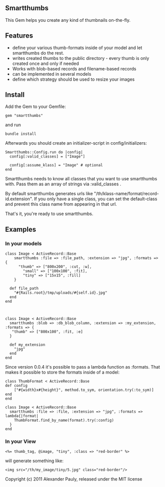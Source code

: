 ## Smartthumbs

This Gem helps you create any kind of thumbnails on-the-fly.

## Features
* define your various thumb-formats inside of your model and let smartthumbs do the rest.
* writes created thumbs to the public directory - every thumb is only created once and only if needed
* Works with blob-based records and filename-based records
* can be implemented in several models
* define which strategy should be used to resize your images

## Install
Add the Gem to your Gemfile:

    gem "smartthumbs"

and run 

    bundle install


Afterwards you should create an initializer-script in config/initializers:

    Smartthumbs::Config.run do |config|
      config[:valid_classes] = ["Image"]
      
      config[:assume_klass] = "Image" # optional
    end

Smartthumbs needs to know all classes that you want to use smartthumbs with.
Pass them as an array of strings via :valid_classes .

By default smartthumbs generates urls like "/th/klass-name/format/record-id.extension". If you only have a single class, you can set the default-class and prevent this class name from appearing in that url. 

That's it, you're ready to use smartthumbs.

## Examples

### In your models
	class Image < ActiveRecord::Base
		smartthumbs :file => :file_path, :extension => "jpg", :formats => {
		  "thumb" => ["800x200", :cut, :w],
			"small" => ["100x100", :fit],
			"tiny" => ["15x15", :fill]
		}

	  def file_path
	    "#{Rails.root}/tmp/uploads/#{self.id}.jpg"
	  end
	end  



	class Image < ActiveRecord::Base  
	  smartthumbs :blob => :db_blob_column, :extension => :my_extension, :formats => {
	   "thumb" => ["800x100", :fit, :e]
	  }
    
	  def my_extension
	    "jpg"
	  end
	end


Since version 0.0.4 it's possible to pass a lambda function as :formats. That makes it possible to store the formats inside of a model:

	class ThumbFormat < ActiveRecord::Base
  	def config
    	["#{width}x#{height}", method.to_sym, orientation.try(:to_sym)]
  	end
	end
  
	class Image < ActiveRecord::Base
	  smartthumbs :file => :file, :extension => "jpg", :formats => lambda{|format|
	    ThumbFormat.find_by_name(format).try(:config)
	  }
	end



### In your View

    <%= thumb_tag, @image, "tiny", :class => "red-border" %>

will generate something like:

    <img src="/th/my_image/tiny/5.jpg" class="red-border"/>


Copyright (c) 2011 Alexander Pauly, released under the MIT license
